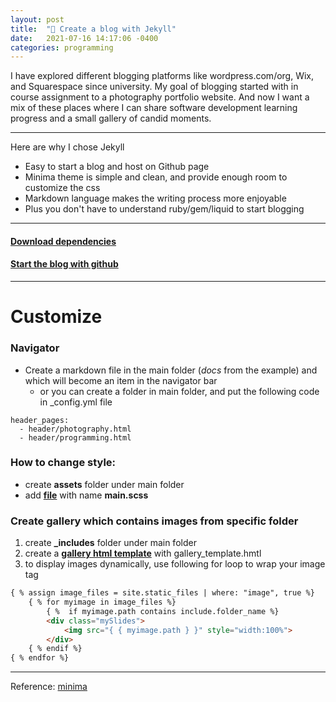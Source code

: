 ```yaml
---
layout: post
title:  "📓 Create a blog with Jekyll"
date:   2021-07-16 14:17:06 -0400
categories: programming
---
```


I have explored different blogging platforms like wordpress.com/org, Wix, and Squarespace since university. My goal of blogging started with in course assignment to a photography portfolio website. And now I want a mix of these places where I can share software development learning progress and a small gallery of candid moments.

* * *

Here are why I chose Jekyll

-   Easy to start a blog and host on Github page
-   Minima theme is simple and clean, and provide enough room to customize the css
-   Markdown language makes the writing process more enjoyable
-   Plus you don't have to understand ruby/gem/liquid to start blogging

* * *

#### [**Download dependencies**](https://jekyllrb.com/docs/installation/)

#### [**Start the blog with github**](https://docs.github.com/en/pages/setting-up-a-github-pages-site-with-jekyll/creating-a-github-pages-site-with-jekyll)

* * *

# **Customize**

### Navigator

-   Create a markdown file in the main folder (_docs_ from the example) and which will become an item in the navigator bar
    -   or you can create a folder in main folder, and put the following code in \_config.yml file

```
header_pages:
  - header/photography.html
  - header/programming.html
```

### How to change style:

-   create **assets** folder under main folder
-   add [**file**](https://github.com/jekyll/minima/blob/2.5-stable/assets/main.scss) with name **main.scss**

### Create gallery which contains images from specific folder

1.  create **\_includes** folder under main folder
2.  create a [**gallery html template**](https://www.w3schools.com/howto/howto_js_slideshow_gallery.asp) with gallery_template.hmtl
3.  to display images dynamically, use following for loop to wrap your image tag

```html
{ % assign image_files = site.static_files | where: "image", true %}
    { % for myimage in image_files %}
        { %  if myimage.path contains include.folder_name %}
        <div class="mySlides">
            <img src="{ { myimage.path } }" style="width:100%">
        </div>
    { % endif %}
{ % endfor %}
```

---

Reference: [minima](https://github.com/jekyll/minima/tree/2.5-stable)
